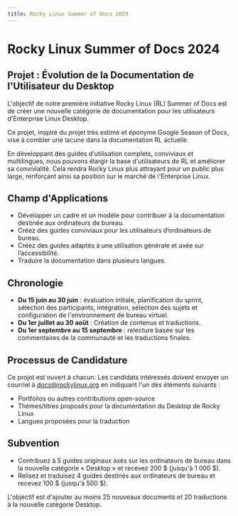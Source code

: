 ```yaml
---
title: Rocky Linux Summer of Docs 2024
---
```


# Rocky Linux Summer of Docs 2024

## Projet : Évolution de la Documentation de l'Utilisateur du Desktop

L'objectif de notre première initiative Rocky Linux (RL) Summer of Docs est de créer une nouvelle catégorie de documentation pour les utilisateurs d'Enterprise Linux Desktop.

Ce projet, inspiré du projet très estimé et éponyme Google Season of Docs, vise à combler une lacune dans la documentation RL actuelle.

En développant des guides d'utilisation complets, conviviaux et multilingues, nous pouvons élargir la base d'utilisateurs de RL et améliorer sa convivialité. Cela rendra Rocky Linux plus attrayant pour un public plus large, renforçant ainsi sa position sur le marché de l'Enterprise Linux.

## Champ d'Applications

- Développer un cadre et un modèle pour contribuer à la documentation destinée aux ordinateurs de bureau.
- Créez des guides conviviaux pour les utilisateurs d’ordinateurs de bureau.
- Créez des guides adaptés à une utilisation générale et axée sur l’accessibilité.
- Traduire la documentation dans plusieurs langues.

## Chronologie

- **Du 15 juin au 30 juin** : évaluation initiale, planification du sprint, sélection des participants, intégration, sélection des sujets et configuration de l'environnement de bureau virtuel.
- **Du 1er juillet au 30 août** : Création de contenus et traductions.
- **Du 1er septembre au 15 septembre** : relecture basée sur les commentaires de la communauté et les traductions finales.

## Processus de Candidature

Ce projet est ouvert à chacun. Les candidats intéressés doivent envoyer un courriel à docs@rockylinux.org en indiquant l'un des éléments suivants :

- Portfolios ou autres contributions open-source
- Thèmes/titres proposés pour la documentation du Desktop de Rocky Linux
- Langues proposées pour la traduction

## Subvention

- Contribuez à 5 guides originaux axés sur les ordinateurs de bureau dans la nouvelle catégorie « Desktop » et recevez 200 $ (jusqu'à 1 000 $).
- Relisez et traduisez 4 guides destinés aux ordinateurs de bureau et recevez 100 $ (jusqu'à 500 $).

L'objectif est d'ajouter au moins 25 nouveaux documents et 20 traductions à la nouvelle catégorie Desktop.
